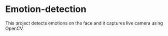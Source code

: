 # Emotion-detection
This project detects emotions on the face and it captures live camera using OpenCV.
